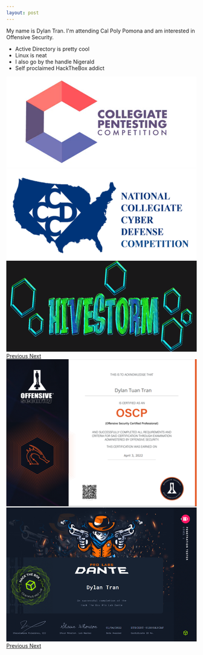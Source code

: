 ```yaml
---
layout: post
---
```

<head>
  <style> /*center text, make 3 columns of equal width, remove the white border this theme has by default*/
  th {text-align: center; border-bottom: 0px;}
  td {text-align: center; border-bottom: 0px;}
  .card{background-color: inherit}
  .btn-link{color:#FFFFFF}
  .btn-link:hover{color: #dad42b; text-decoration: underline;}
  .card-header{background-color: rgba(0,0,0,.25);}
  html  {height: 100%;}
  body {height: 100%;}
  </style>
  </head>
  
  My name is Dylan Tran. I'm attending Cal Poly Pomona and am interested in Offensive Security.
  
  - Active Directory is pretty cool
  - Linux is neat
  - I also go by the handle Nigerald
  - Self proclaimed HackTheBox addict
  
 <div id="carouselExampleControls" class="carousel slide" data-ride="carousel">
  <div class="carousel-inner">
    <div class="carousel-item active">
      <img src="https://github.com/susMdT/secondsite.github.io/blob/master/assets/img/CPTC.png?raw=true" class="d-block w-100" alt="...">
    </div>
    <div class="carousel-item">
      <img src="https://github.com/susMdT/secondsite.github.io/blob/master/assets/img/CCDC.png?raw=true" class="d-block w-100" alt="...">
    </div>
    <div class="carousel-item">
      <img src="https://github.com/susMdT/secondsite.github.io/blob/master/assets/img/Hivestorm.png?raw=true" class="d-block w-100" alt="...">
    </div>
  </div>
  <a class="carousel-control-prev" href="#carouselExampleControls" role="button" data-slide="prev">
    <span class="carousel-control-prev-icon" aria-hidden="true"></span>
    <span class="sr-only">Previous</span>
  </a>
  <a class="carousel-control-next" href="#carouselExampleControls" role="button" data-slide="next">
    <span class="carousel-control-next-icon" aria-hidden="true"></span>
    <span class="sr-only">Next</span>
  </a>
</div>
 <div id="carouselExampleControls2" class="carousel slide" data-ride="carousel">
  <div class="carousel-inner">
    <div class="carousel-item active">
      <img src="https://github.com/susMdT/secondsite.github.io/blob/master/assets/img/oscp%20screenshot.PNG?raw=true" class="d-block w-100" alt="...">
    </div>
    <div class="carousel-item">
      <img src="https://github.com/susMdT/secondsite.github.io/blob/master/assets/img/Dante.PNG?raw=true" class="d-block w-100" alt="...">
    </div>
  </div>
  <a class="carousel-control-prev" href="#carouselExampleControls2" role="button" data-slide="prev">
    <span class="carousel-control-prev-icon" aria-hidden="true"></span>
    <span class="sr-only">Previous</span>
  </a>
  <a class="carousel-control-next" href="#carouselExampleControls2" role="button" data-slide="next">
    <span class="carousel-control-next-icon" aria-hidden="true"></span>
    <span class="sr-only">Next</span>
  </a>
</div>
